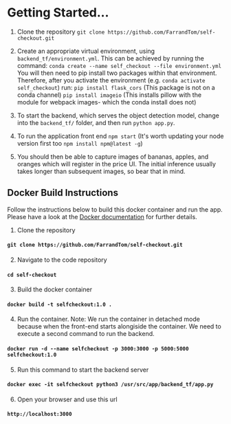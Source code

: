 # Getting Started...

1. Clone the repository `git clone https://github.com/FarrandTom/self-checkout.git`

2. Create an appropriate virtual environment, using `backend_tf/environment.yml`. This can be achieved by running the command: `conda create --name self_checkout --file environment.yml`
You will then need to pip install two packages within that environment. Therefore, after you activate the environment (e.g. `conda activate self_checkout`) run: 
`pip install flask_cors` (This package is not on a conda channel)
`pip install imageio` (This installs pillow with the module for webpack images- which the conda install does not)

3. To start the backend, which serves the object detection model, change into the `backend_tf/` folder, and then run `python app.py`.

4. To run the application front end `npm start` (It's worth updating your node version first too `npm install npm@latest -g`)

5. You should then be able to capture images of bananas, apples, and oranges which will register in the price UI. The initial inference usually takes longer than subsequent images, so bear that in mind.

## Docker Build Instructions
Follow the instructions below to build this docker container and run the app. Please have a look at the [Docker documentation](https://docs.docker.com/) for further details.

1. Clone the repository


#### `git clone https://github.com/FarrandTom/self-checkout.git`

2. Navigate to the code repository


#### `cd self-checkout`


3. Build the docker container


#### `docker build -t selfcheckout:1.0 .`


4. Run the container. 
Note: We run the container in detached mode because when the front-end starts alongiside the container. We need to execute a second command to run the backend.


#### `docker run -d --name selfcheckout -p 3000:3000 -p 5000:5000 selfcheckout:1.0`


5. Run this command to start the backend server


#### `docker exec -it selfcheckout python3 /usr/src/app/backend_tf/app.py`

6. Open your browser and use this url


#### `http://localhost:3000`
